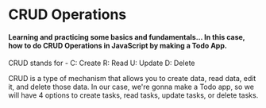 <h1>CRUD Operations</h1>

<h4>Learning and practicing some basics and fundamentals... In this case, how to do CRUD Operations in JavaScript by making a Todo App.</h4>

<div>
  CRUD stands for -
    C: Create
    R: Read
    U: Update
    D: Delete
</div>

<p>CRUD is a type of mechanism that allows you to create data, read data, edit it, and delete those data. In our case, we're gonna make a Todo app, so we will have 4 options to create tasks, read tasks, update tasks, or delete tasks.</p>
